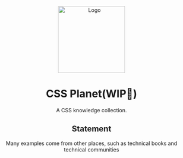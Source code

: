 <div align="center">
  <a href="https://github.com/liting-yes/css">
  <img src="https://res.craft.do/user/full/a00fc09b-5dd0-bc21-aaeb-f7e491dce279/doc/64794A65-FAEC-4DDA-BD02-BD49D1E508D4/C3C42ED6-11C7-43D5-9AEE-DBED0A117DB1_2/x9U57uyeF3jYtJyzHNoflQriJyWo1VsSOl5AU6BSgX0z/planet.svg" width="180px" alt="Logo" />
  </a>
  <h1>CSS Planet(WIP🫥)</h1>
  <p>A CSS knowledge collection.</p>
  <h2>Statement</h2>
  <p>Many examples come from other places, such as technical books and technical communities</p>
</div>
